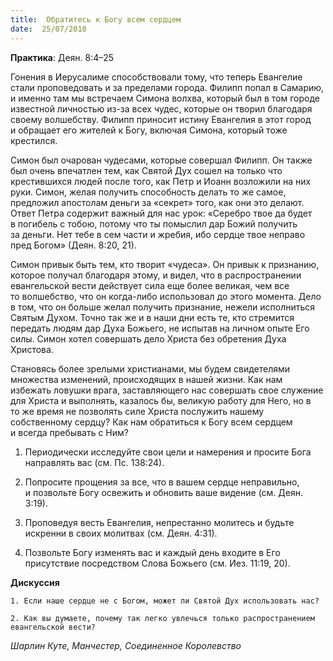 ```yaml
---
title:  Обратитесь к Богу всем сердцем
date:  25/07/2018
---
```


**Практика**: Деян. 8:4–25

Гонения в Иерусалиме способствовали тому, что теперь Евангелие стали проповедовать и за пределами города. Филипп попал в Самарию, и именно там мы встречаем Симона волхва, который был в том городе известной личностью из-за всех чудес, которые он творил благодаря своему волшебству. Филипп приносит истину Евангелия в этот город и обращает его жителей к Богу, включая Симона, который тоже крестился.

Симон был очарован чудесами, которые совершал Филипп. Он также был очень впечатлен тем, как Святой Дух сошел на только что крестившихся людей после того, как Петр и Иоанн возложили на них руки. Симон, желая получить способность делать то же самое, предложил апостолам деньги за «секрет» того, как они это делают. Ответ Петра содержит важный для нас урок: «Серебро твое да будет в погибель с тобою, потому что ты помыслил дар Божий получить за деньги. Нет тебе в сем части и жребия, ибо сердце твое неправо пред Богом» (Деян. 8:20, 21).

Симон привык быть тем, кто творит «чудеса». Он привык к признанию, которое получал благодаря этому, и видел, что в распространении евангельской вести действует сила еще более великая, чем все то волшебство, что он когда-либо использовал до этого момента. Дело в том, что он больше желал получить признание, нежели исполниться Святым Духом. Точно так же и в наши дни есть те, кто стремится передать людям дар Духа Божьего, не испытав на личном опыте Его силы. Симон хотел совершать дело Христа без обретения Духа Христова.

Становясь более зрелыми христианами, мы будем свидетелями множества изменений, происходящих в нашей жизни. Как нам избежать ловушки врага, заставляющего нас совершать свое служение для Христа и выполнять, казалось бы, великую работу для Него, но в то же время не позволять силе Христа послужить нашему собственному сердцу? Как нам обратиться к Богу всем сердцем и всегда пребывать с Ним?

1.	Периодически исследуйте свои цели и намерения и просите Бога направлять вас (см. Пс. 138:24).

2.	Попросите прощения за все, что в вашем сердце неправильно, и позвольте Богу освежить и обновить ваше видение (см. Деян. 3:19).

3.	Проповедуя весть Евангелия, непрестанно молитесь и будьте искренни в своих молитвах (см. Деян. 4:31).

4.	Позвольте Богу изменять вас и каждый день входите в Его присутствие посредством Слова Божьего (см. Иез. 11:19, 20).

**Дискуссия**

`1.	Если наше сердце не с Богом, может ли Святой Дух использовать нас?`

`2.	Как вы думаете, почему так легко увлечься только распространением евангельской вести?`

_Шарлин Куте, Манчестер, Соединенное Королевство_